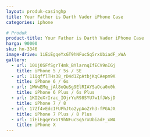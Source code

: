 ```yaml
---
layout: produk-casinghp
title: Your Father is Darth Vader iPhone Case
categories: iphone

# Produk
product-title: Your Father is Darth Vader iPhone Case
harga: 90000
sku: hn-3346
image-drive: 1iEiEgqeYxGT9hNFucSq5rxUbiadF_xWA
gallery:
  - url: 10Uj0SFfSgrT4mk_BYlarnqIfECV9nIGj
    title: iPhone 5 / 5s / SE
  - url: 11QqfflTHs38_rD4d1ZpAtbjKqCAepm9K
    title: iPhone 6 / 6s
  - url: 1WWwEMq_jAl8oQuSg9ElRIAYSaOca0x0k
    title: iPhone 6 Plus / 6s Plus
  - url: 1KI2oXrIrac_IOjrYuR98SYU7w1fJWsjD
    title: iPhone 7 / 8
  - url: 17Zf4vEdcIFUPhJto2ypAoZrh3-fPGAJX
    title: iPhone 7 Plus / 8 Plus
  - url: 1iEiEgqeYxGT9hNFucSq5rxUbiadF_xWA
    title: iPhone X
---
```

